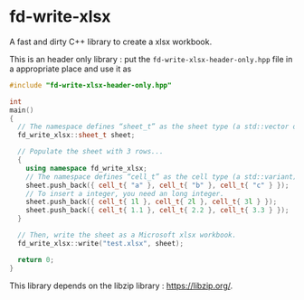 # fd-write-xlsx
A fast and dirty C++ library to create a xlsx workbook.

This is an header only library : put the `fd-write-xlsx-header-only.hpp` file in a appropriate place and use it as
```C++
#include "fd-write-xlsx-header-only.hpp"

int
main()
{
  // The namespace defines “sheet_t” as the sheet type (a std::vector of std::vector).
  fd_write_xlsx::sheet_t sheet;

  // Populate the sheet with 3 rows...
  {
    using namespace fd_write_xlsx;
    // The namespace defines “cell_t” as the cell type (a std::variant).
    sheet.push_back({ cell_t{ "a" }, cell_t{ "b" }, cell_t{ "c" } });
    // To insert a integer, you need an long integer.
    sheet.push_back({ cell_t{ 1l }, cell_t{ 2l }, cell_t{ 3l } });
    sheet.push_back({ cell_t{ 1.1 }, cell_t{ 2.2 }, cell_t{ 3.3 } });
  }

  // Then, write the sheet as a Microsoft xlsx workbook.
  fd_write_xlsx::write("test.xlsx", sheet);

  return 0;
}
```

This library depends on the libzip library : https://libzip.org/.
